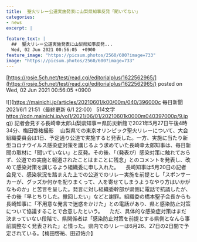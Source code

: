 ```yaml
---
title:  聖火リレー公道実施発表に山梨県知事反発「聞いてない」  
categories:
- news
excerpt: |
  
feature_text: |
  ##  聖火リレー公道実施発表に山梨県知事反発...
  Wed, 02 Jun 2021 00:56:05  +0900
feature_image: "https://picsum.photos/2560/600?image=733"
image: "https://picsum.photos/2560/600?image=733"
---
```


[https://rosie.5ch.net/test/read.cgi/editorialplus/1622562965/](https://rosie.5ch.net/test/read.cgi/editorialplus/1622562965/)
posted on Wed, 02 Jun 2021 00:56:05  +0900

<!--more-->

![](https://mainichi.jp/articles/20210601/k00/00m/040/396000c 毎日新聞 2021/6/1 21:51（最終更新 6/1 22:00） 514文字 [https://cdn.mainichi.jp/vol1/2021/06/01/20210601k0000m040397000p/9.jpg)](https://cdn.mainichi.jp/vol1/2021/06/01/20210601k0000m040397000p/9.jpg)) 記者会見する長崎幸太郎山梨県知事＝県防災新館で2021年5月27日午後4時34分、梅田啓祐撮影 　山梨県での東京オリンピック聖火リレーについて、大会組織委員会は1日、予定通り公道で実施すると発表した。一方、実施に当たり新型コロナウイルス感染症対策を講じるよう求めていた長崎幸太郎知事は、毎日新聞の取材に「聞いていない」と反発。その後、「（発表が）感染対策に触れておらず、公道での実施と報道されたことはまことに残念」とのコメントを発表し、改めて感染対策を講じるよう組織委に申し入れた。 　長崎知事は5月20日の記者会見で、感染状況を踏まえた上での公道でのリレー実施を前提とし「スポンサーカーが、グッズか何かを配りまくって、人を寄せてしまうようなやり方はいかがなものか」と苦言を呈した。発言に対し組織委幹部が県側に電話で抗議したが、その後「早とちりした。撤回したい」などと謝罪。組織委の橋本聖子会長からも長崎知事に「不用意な発言で迷惑をかけた」との電話があり、県と感染防止対策について協議することで合意したという。 　ただ、具体的な感染症対策はまだ決まっていない段階で、県関係者は「感染防止対策を前提とする県側となんら事前調整なく発表された」と憤った。県内でのリレーは6月26、27日の2日間で予定されている。【梅田啓祐、田辺佑介】
